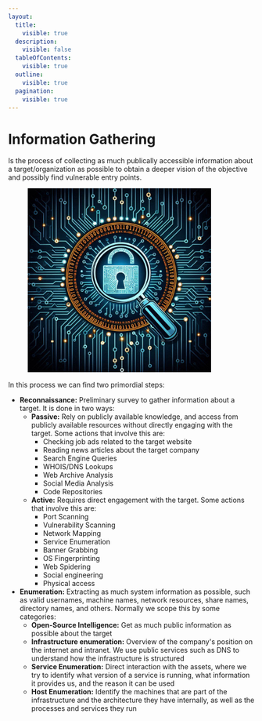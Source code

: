 ```yaml
---
layout:
  title:
    visible: true
  description:
    visible: false
  tableOfContents:
    visible: true
  outline:
    visible: true
  pagination:
    visible: true
---
```


# Information Gathering

Is the process of collecting as much publically accessible information about a target/organization as possible to obtain a deeper vision of the objective and possibly find vulnerable entry points.

<figure><img src="../../../.gitbook/assets/image (49) (1) (1).png" alt="" width="375"><figcaption></figcaption></figure>

In this process we can find two primordial steps:

* **Reconnaissance:** Preliminary survey to gather information about a target. It is done in two ways:
  * **Passive:** Rely on publicly available knowledge, and access from publicly available resources without directly engaging with the target. Some actions that involve this are:
    * Checking job ads related to the target website
    * Reading news articles about the target company
    * Search Engine Queries
    * WHOIS/DNS Lookups
    * Web Archive Analysis
    * Social Media Analysis
    * Code Repositories
  * **Active:** Requires direct engagement with the target. Some actions that involve this are:
    * Port Scanning
    * Vulnerability Scanning
    * Network Mapping
    * Service Enumeration
    * Banner Grabbing
    * OS Fingerprinting
    * Web Spidering
    * Social engineering
    * Physical access
* **Enumeration:** Extracting as much system information as possible, such as valid usernames, machine names, network resources, share names, directory names, and others. Normally we scope this by some categories:
  * **Open-Source Intelligence:** Get as much public information as possible about the target
  * **Infrastructure enumeration:** Overview of the company's position on the internet and intranet. We use public services such as DNS to understand how the infrastructure is structured
  * **Service Enumeration:** Direct interaction with the assets, where we try to identify what version of a service is running, what information it provides us, and the reason it can be used
  * **Host Enumeration:** Identify the machines that are part of the infrastructure and the architecture they have internally, as well as the processes and services they run

